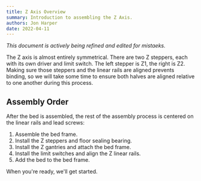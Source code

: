 ```yaml
---
title: Z Axis Overview
summary: Introduction to assembling the Z Axis.
authors: Jon Harper
date: 2022-04-11
---
```


*This document is actively being refined and edited for mistaeks.*

The Z axis is almost entirely symmetrical. There are two Z steppers, each with its own driver and limit switch. The left stepper is Z1, the right is Z2. Making sure those steppers and the linear rails are aligned prevents binding, so we will take some time to ensure both halves are aligned relative to one another during this process.

## Assembly Order

After the bed is assembled, the rest of the assembly process is centered on the linear rails and lead screws:

1. Assemble the bed frame.
2. Install the Z steppers and floor sealing bearing.
3. Install the Z gantries and attach the bed frame.
4. Install the limit switches and align the Z linear rails.
5. Add the bed to the bed frame.

When you're ready, we'll get started.